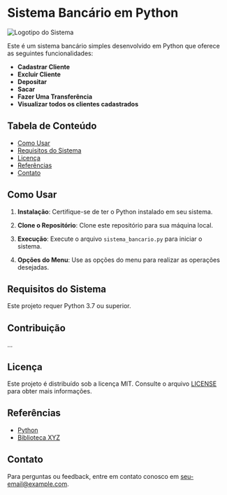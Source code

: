 # Sistema Bancário em Python

![Logotipo do Sistema]([sistema_bancario_logo.png](https://www.google.com/url?sa=i&url=https%3A%2F%2Fwww.flaticon.com%2Fbr%2Ficone-gratis%2Fsistema-bancario_10069014&psig=AOvVaw0MaxCH3n1YlI_Xb4xN8NkC&ust=1696206725309000&source=images&cd=vfe&opi=89978449&ved=0CBEQjRxqFwoTCOjIuczM04EDFQAAAAAdAAAAABAE))

Este é um sistema bancário simples desenvolvido em Python que oferece as seguintes funcionalidades:

- **Cadastrar Cliente**
- **Excluir Cliente**
- **Depositar**
- **Sacar**
- **Fazer Uma Transferência**
- **Visualizar todos os clientes cadastrados**

## Tabela de Conteúdo

- [Como Usar](#como-usar)
- [Requisitos do Sistema](#requisitos-do-sistema)
- [Licença](#licença)
- [Referências](#referências)
- [Contato](#contato)

## Como Usar

1. **Instalação**: Certifique-se de ter o Python instalado em seu sistema.

2. **Clone o Repositório**: Clone este repositório para sua máquina local.

3. **Execução**: Execute o arquivo `sistema_bancario.py` para iniciar o sistema.

4. **Opções do Menu**: Use as opções do menu para realizar as operações desejadas.


## Requisitos do Sistema

Este projeto requer Python 3.7 ou superior.

## Contribuição

...

## Licença

Este projeto é distribuído sob a licença MIT. Consulte o arquivo [LICENSE](LICENSE) para obter mais informações.

## Referências

- [Python](https://www.python.org/)
- [Biblioteca XYZ](https://github.com/exemplo/biblioteca-xyz)

## Contato

Para perguntas ou feedback, entre em contato conosco em [seu-email@example.com](mailto:andresilvr232@gmail.com).
